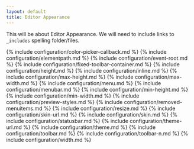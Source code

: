 ```yaml
---
layout: default
title: Editor Appearance
---
```



This will be about Editor Appearance. We will need to include links to `_includes` spelling folder/files.

{% include configuration/color-picker-callback.md %}
{% include configuration/elementpath.md %}
{% include configuration/event-root.md %}
{% include configuration/fixed-toolbar-container.md %}
{% include configuration/height.md %}
{% include configuration/inline.md %}
{% include configuration/max-height.md %}
{% include configuration/max-width.md %}
{% include configuration/menu.md %}
{% include configuration/menubar.md %}
{% include configuration/min-height.md %}
{% include configuration/min-width.md %}
{% include configuration/preview-styles.md %}
{% include configuration/removed-menuitems.md %}
{% include configuration/resize.md %}
{% include configuration/skin-url.md %}
{% include configuration/skin.md %}
{% include configuration/statusbar.md %}
{% include configuration/theme-url.md %}
{% include configuration/theme.md %}
{% include configuration/toolbar.md %}
{% include configuration/toolbar-n.md %}
{% include configuration/width.md %}
